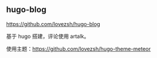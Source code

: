 ## hugo-blog

https://github.com/lovezsh/hugo-blog

基于 hugo 搭建，评论使用 artalk。

使用主题：https://github.com/lovezsh/hugo-theme-meteor

